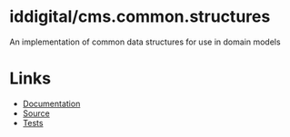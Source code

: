 iddigital/cms.common.structures
===============================

An implementation of common data structures for use in domain models

Links
=====

 - [Documentation](./Docs/)
 - [Source](./Source/)
 - [Tests](./Tests/)